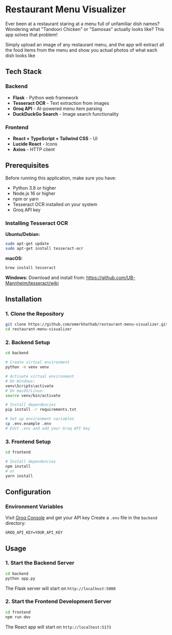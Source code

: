 # Restaurant Menu Visualizer

Ever been at a restaurant staring at a menu full of unfamiliar dish names? Wondering what "Tandoori Chicken" or "Samosas" actually looks like? This app solves that problem!

Simply upload an image of any restaurant menu, and the app will extract all the food items from the menu and show you actual photos of what each dish looks like

## Tech Stack

### Backend
- **Flask** - Python web framework
- **Tesseract OCR** - Text extraction from images
- **Groq API** - AI-powered menu item parsing
- **DuckDuckGo Search** - Image search functionality

### Frontend
- **React + TypeScript + Tailwind CSS** - UI
- **Lucide React** - Icons
- **Axios** - HTTP client

## Prerequisites

Before running this application, make sure you have:

- Python 3.8 or higher
- Node.js 16 or higher
- npm or yarn
- Tesseract OCR installed on your system
- Groq API key

### Installing Tesseract OCR

**Ubuntu/Debian:**
```bash
sudo apt-get update
sudo apt-get install tesseract-ocr
```

**macOS:**
```bash
brew install tesseract
```

**Windows:**
Download and install from: https://github.com/UB-Mannheim/tesseract/wiki

## Installation

### 1. Clone the Repository
```bash
git clone https://github.com/omerkhathab/restaurant-menu-visualizer.git
cd restaurant-menu-visualizer
```

### 2. Backend Setup
```bash
cd backend

# Create virtual environment
python -m venv venv

# Activate virtual environment
# On Windows:
venv\Scripts\activate
# On macOS/Linux:
source venv/bin/activate

# Install dependencies
pip install -r requirements.txt

# Set up environment variables
cp .env.example .env
# Edit .env and add your Groq API key
```

### 3. Frontend Setup
```bash
cd frontend

# Install dependencies
npm install
# or
yarn install
```

## Configuration

### Environment Variables

Visit [Groq Console](https://console.groq.com/) and get your API key
Create a `.env` file in the `backend` directory:

```env
GROQ_API_KEY=YOUR_API_KEY
```

## Usage

### 1. Start the Backend Server
```bash
cd backend
python app.py
```
The Flask server will start on `http://localhost:5000`

### 2. Start the Frontend Development Server
```bash
cd frontend
npm run dev
```
The React app will start on `http://localhost:5173`